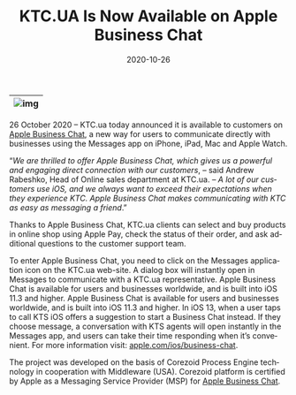 ﻿---
date: '2020-10-26'
url: 'ktc-apple-business-chat-corezoid'
next: 'mambu-corezoid-cloud-state-machine'
title: 'KTC.UA Is Now Available on Apple Business Chat'
description: 'The project was developed on the basis of Corezoid Process Engine technology in cooperation with Middleware (USA).'
image: '/images/ktc-apple-business-chat-corezoid.png'
category:
- 'Use cases'
subcategory:
- 'Enterprise'
tags:
- 'ktc'
- 'retail'
- 'ios'
- 'apple'
- 'business'
- 'chat'
- 'messenger'
lang: 'en'
---

| ![img](/images/ktc-apple-business-chat-corezoid.png) |
| :---: |

26 October 2020 – KTC.ua today announced it is available to customers on [Apple Business Chat](https://www.apple.com/ios/business-chat/), a new way for users to communicate directly with businesses using the Messages app on iPhone, iPad, Mac and Apple Watch.  

“*We are thrilled to offer Apple Business Chat, which gives us a powerful and engaging direct connection with our customers*, – said Andrew Rabeshko, Head of Online sales department at KTC.ua. – *A lot of our customers use iOS, and we always want to exceed their expectations when they experience KTC. Apple Business Chat makes communicating with KTC as easy as messaging a friend*.”  

Thanks to Apple Business Chat, KTC.ua clients can select and buy products in online shop using Apple Pay, check the status of their order, and ask additional questions to the customer support team.

To enter Apple Business Chat, you need to click on the Messages application icon on the KTC.ua web-site. A dialog box will instantly open in Messages to communicate with a KTC.ua representative. Apple Business Chat is available for users and businesses worldwide, and is built into iOS 11.3 and higher. Apple Business Chat is available for users and businesses worldwide, and is built into iOS 11.3 and higher. In iOS 13, when a user taps to call KTS iOS offers a suggestion to start a Business Chat instead. If they choose message, a conversation with KTS agents will open instantly in the Messages app, and users can take their time responding when it’s convenient. For more information visit: [apple.com/ios/business-chat](http://apple.com/ios/business-chat).
  
The project was developed on the basis of Corezoid Process Engine technology in cooperation with Middleware (USA). Corezoid platform is certified by Apple as a Messaging Service Provider (MSP) for [Apple Business Chat](https://register.apple.com/business-chat).
